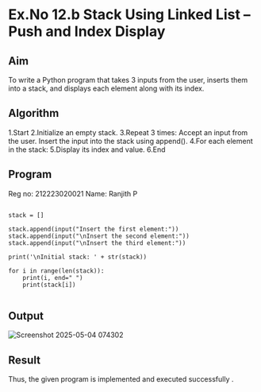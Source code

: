# Ex.No 12.b Stack Using Linked List – Push and Index Display

## Aim

To write a Python program that takes 3 inputs from the user, inserts them into a stack, and displays each element along with its index.

## Algorithm

1.Start
2.Initialize an empty stack.
3.Repeat 3 times:
     Accept an input from the user.
     Insert the input into the stack using append().
4.For each element in the stack:
5.Display its index and value.
6.End

## Program
Reg no: 212223020021
Name: Ranjith P

```

stack = []

stack.append(input("Insert the first element:"))
stack.append(input("\nInsert the second element:"))
stack.append(input("\nInsert the third element:"))

print('\nInitial stack: ' + str(stack))

for i in range(len(stack)):
    print(i, end=" ")
    print(stack[i])


```

## Output
![Screenshot 2025-05-04 074302](https://github.com/user-attachments/assets/f4927a17-3bd3-4626-93ea-07dc8f573379)


## Result
 Thus, the given program is implemented and executed successfully .

